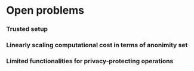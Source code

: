 # Open problems

### Trusted setup

### Linearly scaling computational cost in terms of anonimity set

### Limited functionalities for privacy-protecting operations
